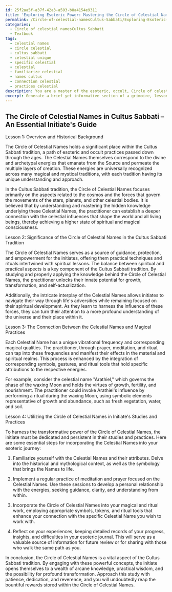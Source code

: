 ```yaml
---
id: 25f2aa5f-a37f-42a3-a503-b8a4154e9311
title: 'Exploring Esoteric Power: Mastering the Circle of Celestial Names'
permalink: /Circle-of-celestial-namesCultus-Sabbati/Exploring-Esoteric-Power-Mastering-the-Circle-of-Celestial-Names/
categories:
  - Circle of celestial namesCultus Sabbati
  - Textbook
tags:
  - celestial names
  - circle celestial
  - cultus sabbati
  - celestial unique
  - specific celestial
  - celestial
  - familiarize celestial
  - names cultus
  - connection celestial
  - practices celestial
description: You are a master of the esoteric, occult, Circle of celestial namesCultus Sabbati and education, you have written many textbooks on the subject in ways that provide students with rich and deep understanding of the subject. You are being asked to write textbook-like sections on a topic and you do it with full context, explainability, and reliability in accuracy to the true facts of the topic at hand, in a textbook style that a student would easily be able to learn from, in a rich, engaging, and contextual way. Always include relevant context (such as formulas and history), related concepts, and in a way that someone can gain deep insights from.
excerpt: Generate a brief yet informative section of a grimoire, lesson, or spellbook discussing the Circle of Celestial Names within the Cultus Sabbati tradition. This section should provide an overview of its meaning, historical background, significance in the tradition, the connection between the celestial names and the magical practices, as well as instructions on how an initiate may use these names in their own studies and practices. Dive deeply into the esoteric concepts associated with the Circle of Celestial Names and provide guidance on their spiritual and practical applications. Maintain clarity and reverence towards the arcane knowledge being shared, ensuring the insights and understanding will benefit the initiates who study this text.
---
```


## The Circle of Celestial Names in Cultus Sabbati – An Essential Initiate's Guide

Lesson 1: Overview and Historical Background

The Circle of Celestial Names holds a significant place within the Cultus Sabbati tradition, a path of esoteric and occult practices passed down through the ages. The Celestial Names themselves correspond to the divine and archetypal energies that emanate from the Source and permeate the multiple layers of creation. These energies are universally recognized across many magical and mystical traditions, with each tradition having its unique understanding and approach.

In the Cultus Sabbati tradition, the Circle of Celestial Names focuses primarily on the aspects related to the cosmos and the forces that govern the movements of the stars, planets, and other celestial bodies. It is believed that by understanding and mastering the hidden knowledge underlying these Celestial Names, the practitioner can establish a deeper connection with the celestial influences that shape the world and all living beings, thereby achieving a higher state of spiritual and magical consciousness.

Lesson 2: Significance of the Circle of Celestial Names in the Cultus Sabbati Tradition

The Circle of Celestial Names serves as a source of guidance, protection, and empowerment for the initiates, offering them practical techniques and rituals intertwined with spiritual lessons. The balance between spiritual and practical aspects is a key component of the Cultus Sabbati tradition. By studying and properly applying the knowledge behind the Circle of Celestial Names, the practitioner unlocks their innate potential for growth, transformation, and self-actualization.

Additionally, the intricate interplay of the Celestial Names allows initiates to navigate their way through life's adversities while remaining focused on their spiritual development. As they learn to harness the influence of these forces, they can turn their attention to a more profound understanding of the universe and their place within it.

Lesson 3: The Connection Between the Celestial Names and Magical Practices

Each Celestial Name has a unique vibrational frequency and corresponding magical qualities. The practitioner, through prayer, meditation, and ritual, can tap into these frequencies and manifest their effects in the material and spiritual realms. This process is enhanced by the integration of corresponding symbols, gestures, and ritual tools that hold specific attributions to the respective energies.

For example, consider the celestial name "Arathiel," which governs the phase of the waxing Moon and holds the virtues of growth, fertility, and nourishment. The practitioner could invoke Arathiel's influence by performing a ritual during the waxing Moon, using symbolic elements representative of growth and abundance, such as fresh vegetation, water, and soil.

Lesson 4: Utilizing the Circle of Celestial Names in Initiate's Studies and Practices

To harness the transformative power of the Circle of Celestial Names, the initiate must be dedicated and persistent in their studies and practices. Here are some essential steps for incorporating the Celestial Names into your esoteric journey:

1. Familiarize yourself with the Celestial Names and their attributes. Delve into the historical and mythological context, as well as the symbology that brings the Names to life.

2. Implement a regular practice of meditation and prayer focused on the Celestial Names. Use these sessions to develop a personal relationship with the energies, seeking guidance, clarity, and understanding from within.

3. Incorporate the Circle of Celestial Names into your magical and ritual work, employing appropriate symbols, tokens, and ritual tools that enhance your connection with the specific Celestial Name you wish to work with.

4. Reflect on your experiences, keeping detailed records of your progress, insights, and difficulties in your esoteric journal. This will serve as a valuable source of information for future review or for sharing with those who walk the same path as you.

In conclusion, the Circle of Celestial Names is a vital aspect of the Cultus Sabbati tradition. By engaging with these powerful concepts, the initiate opens themselves to a wealth of arcane knowledge, practical wisdom, and the possibility for profound transformation. Approach this study with patience, dedication, and reverence, and you will undoubtedly reap the bountiful rewards stored within the Circle of Celestial Names.
